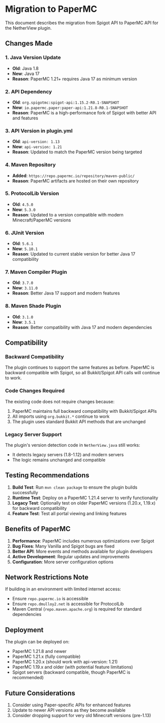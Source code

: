 # Migration to PaperMC

This document describes the migration from Spigot API to PaperMC API for the NetherView plugin.

## Changes Made

### 1. Java Version Update
- **Old**: Java 1.8
- **New**: Java 17
- **Reason**: PaperMC 1.21+ requires Java 17 as minimum version

### 2. API Dependency
- **Old**: `org.spigotmc:spigot-api:1.15.2-R0.1-SNAPSHOT`
- **New**: `io.papermc.paper:paper-api:1.21.8-R0.1-SNAPSHOT`
- **Reason**: PaperMC is a high-performance fork of Spigot with better API and features

### 3. API Version in plugin.yml
- **Old**: `api-version: 1.13`
- **New**: `api-version: 1.21`
- **Reason**: Updated to match the PaperMC version being targeted

### 4. Maven Repository
- **Added**: `https://repo.papermc.io/repository/maven-public/`
- **Reason**: PaperMC artifacts are hosted on their own repository

### 5. ProtocolLib Version
- **Old**: `4.5.0`
- **New**: `5.3.0`
- **Reason**: Updated to a version compatible with modern Minecraft/PaperMC versions

### 6. JUnit Version
- **Old**: `5.6.1`
- **New**: `5.10.1`
- **Reason**: Updated to current stable version for better Java 17 compatibility

### 7. Maven Compiler Plugin
- **Old**: `3.7.0`
- **New**: `3.11.0`
- **Reason**: Better Java 17 support and modern features

### 8. Maven Shade Plugin
- **Old**: `3.1.0`
- **New**: `3.5.1`
- **Reason**: Better compatibility with Java 17 and modern dependencies

## Compatibility

### Backward Compatibility
The plugin continues to support the same features as before. PaperMC is backward compatible with Spigot, so all Bukkit/Spigot API calls will continue to work.

### Code Changes Required
The existing code does not require changes because:
1. PaperMC maintains full backward compatibility with Bukkit/Spigot APIs
2. All imports using `org.bukkit.*` continue to work
3. The plugin uses standard Bukkit API methods that are unchanged

### Legacy Server Support
The plugin's version detection code in `NetherView.java` still works:
- It detects legacy servers (1.8-1.12) and modern servers
- The logic remains unchanged and compatible

## Testing Recommendations

1. **Build Test**: Run `mvn clean package` to ensure the plugin builds successfully
2. **Runtime Test**: Deploy on a PaperMC 1.21.4 server to verify functionality
3. **Legacy Test**: Optionally test on older PaperMC versions (1.20.x, 1.19.x) for backward compatibility
4. **Feature Test**: Test all portal viewing and linking features

## Benefits of PaperMC

1. **Performance**: PaperMC includes numerous optimizations over Spigot
2. **Bug Fixes**: Many Vanilla and Spigot bugs are fixed
3. **Better API**: More events and methods available for plugin developers
4. **Active Development**: Regular updates and improvements
5. **Configuration**: More server configuration options

## Network Restrictions Note

If building in an environment with limited internet access:
- Ensure `repo.papermc.io` is accessible
- Ensure `repo.dmulloy2.net` is accessible for ProtocolLib
- Maven Central (`repo.maven.apache.org`) is required for standard dependencies

## Deployment

The plugin can be deployed on:
- PaperMC 1.21.8 and newer
- PaperMC 1.21.x (fully compatible)
- PaperMC 1.20.x (should work with api-version: 1.21)
- PaperMC 1.19.x and older (with potential feature limitations)
- Spigot servers (backward compatible, though PaperMC is recommended)

## Future Considerations

1. Consider using Paper-specific APIs for enhanced features
2. Update to newer API versions as they become available
3. Consider dropping support for very old Minecraft versions (pre-1.13)
